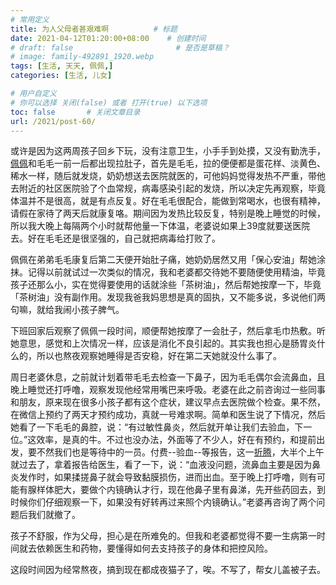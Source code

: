 ```yaml
---
# 常用定义
title: 为人父母者甚艰难啊          # 标题
date: 2021-04-12T01:20:00+08:00    # 创建时间
# draft: false                       # 是否是草稿？
# image: family-492891_1920.webp
tags: [生活, 天天, 佩佩,]
categories: [生活, 儿女]

# 用户自定义
# 你可以选择 关闭(false) 或者 打开(true) 以下选项
toc: false       # 关闭文章目录
url: /2021/post-60/ 
---
```


或许是因为这两周孩子回乡下玩，没有注意卫生，小手手到处摸，又没有勤洗手，[佩佩](tags/佩佩.md)和毛毛一前一后都出现拉肚子，首先是毛毛，拉的便便都是蛋花样、淡黄色、稀水一样，随后就发烧，奶奶想送去医院就医的，可他妈妈觉得发热不严重，带他去附近的社区医院验了个血常规，病毒感染引起的发烧，所以决定先再观察，毕竟体温并不是很高，就是有点反复。好在毛毛很配合，能做到常喝水，也很有精神，请假在家待了两天后就康复咯。期间因为发热比较反复，特别是晚上睡觉的时候，所以我大晚上每隔两个小时就帮他量一下体温，老婆说如果上39度就要送医院去。好在毛毛还是很坚强的，自己就把病毒给打败了。

佩佩在弟弟毛毛康复后第二天便开始肚子痛，她奶奶居然又用「保心安油」帮她涂抹。记得以前就试过一次类似的情况，我和老婆都交待她不要随便使用精油，毕竟孩子还那么小，实在觉得要使用的话就涂些「茶树油」，然后帮她按摩一下，毕竟「茶树油」没有副作用。发现我爸我妈思想是真的固执，又不能多说，多说他们两句嘛，就给我闹小孩子脾气。

下班回家后观察了佩佩一段时间，顺便帮她按摩了一会肚子，然后拿毛巾热敷。听她意思，感觉和上次情况一样，应该是消化不良引起的。其实我也担心是肠胃炎什么的，所以也熬夜观察她睡得是否安稳，好在第二天她就没什么事了。

周日老婆休息，之前就计划着带毛毛去检查一下鼻子，因为毛毛偶尔会流鼻血，且晚上睡觉还打呼噜，观察发现他经常用嘴巴来呼吸。老婆在此之前咨询过一些同事和朋友，原来现在很多小孩子都有这个症状，建议早点去医院做个检查。果不然，在微信上预约了两天才预约成功，真就一号难求啊。简单和医生说了下情况，然后她看了一下毛毛的鼻腔，说：“有过敏性鼻炎，然后就开单让我们去验血，下一位。”这效率，是真的牛。不过也没办法，外面等了不少人，好在有预约，和提前出发，要不然我们也是等待中的一员。付费--验血--等报告，这一[折腾](折腾.md)，大半个上午就过去了，拿着报告给医生，看了一下，说：“血液没问题，流鼻血主要是因为鼻炎发作时，如果揉搓鼻子就会导致黏膜损伤，进而出血。至于晚上打呼噜，则有可能有腺样体肥大，要做个内镜确认才行，现在他鼻子里有鼻涕，先开些药回去，到时候你们仔细观察一下，如果没有好转再过来照个内镜确认。”老婆再咨询了两个问题后我们就撤了。

孩子不舒服，作为父母，担心是在所难免的。但我和老婆都觉得不要一生病第一时间就去依赖医生和药物，要懂得如何去支持孩子的身体和把控风险。

这段时间因为经常熬夜，搞到现在都成夜猫子了，唉。不写了，帮女儿盖被子去。